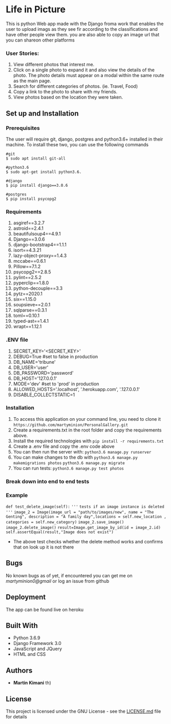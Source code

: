 # Life in Picture

This is python Web app made with the Django froma work that enables the user to upload imags as they see fir according to the classifications
and have other people view them. you are also able to copy an image url that you can shareon other platforms

### User Stories:
1. View different photos that interest me.
1. Click on a single photo to expand it and also view the details of the photo. The photo details must appear on a modal within the same route as the main page.
1. Search for different categories of photos. (ie. Travel, Food)
1. Copy a link to the photo to share with my friends.
1. View photos based on the location they were taken.


## Set up and Installation
### Prerequisites
The user will require git, django, postgres and python3.6+ installed in their machine.
To install these two, you can use the following commands
```
#git
$ sudo apt install git-all

#python3.6
$ sudo apt-get install python3.6.

#django
$ pip install django==3.0.6

#postgres
$ pip install psycopg2 
```
### Requirements
1. asgiref==3.2.7
1. astroid==2.4.1
1. beautifulsoup4==4.9.1
1. Django==3.0.6
1. django-bootstrap4==1.1.1
1. isort==4.3.21
1. lazy-object-proxy==1.4.3
1. mccabe==0.6.1
1. Pillow==7.1.2
1. psycopg2==2.8.5
1. pylint==2.5.2
1. pyperclip==1.8.0
1. python-decouple==3.3
1. pytz==2020.1
1. six==1.15.0
1. soupsieve==2.0.1
1. sqlparse==0.3.1
1. toml==0.10.1
1. typed-ast==1.4.1
1. wrapt==1.12.1
### .ENV file
1. SECRET_KEY='<SECRET_KEY>'
1. DEBUG=True #set to false in production
1. DB_NAME='tribune'
1. DB_USER='user'
1. DB_PASSWORD='password'
1. DB_HOST='127.0.0.1'
1. MODE='dev' #set to 'prod' in production
1. ALLOWED_HOSTS='.localhost', '.herokuapp.com', '.127.0.0.1'
1. DISABLE_COLLECTSTATIC=1

### Installation
1. To access this application on your command line, you need to clone it 
`https://github.com/martyminion/PersonalGallery.git`
1. Create a requirements.txt in the root folder and copy the requirements above.
1. Install the required technologies with
`pip install -r requirements.txt`
1. Create a .env file and copy the .env code above
1. You can then run the server with:
`python3.6 manage.py runserver`
1. You can make changes to the db with
`python3.6 manage.py makemigrations photos`
`python3.6 manage.py migrate`
4. You can run tests:
`python3.6 manage.py test photos`


### Break down into end to end tests
### Example
  `def test_delete_image(self):`
    `'''`
    `tests if an image instance is deleted`
    `'''`
    `image_2 = Image(image_url = "path/to/images/new", name = "The Genting", description = "A family day",locations = self.new_location , categories = self.new_category)`
    `image_2.save_image()`
    `image_2.delete_image()`
    `result=Image.get_image_by_id(id = image_2.id)`
    `self.assertEqual(result,"Image does not exist")`
* The above test checks whether the delete method works and confirms that on look up it is not there  

## Bugs
  No known bugs as of yet, if encountered you can get me on *martyminion0@gmail* or log an issue from github

## Deployment

The app can be found live on heroku


## Built With

* Python 3.6.9 
* Django Framework 3.0
* JavaScript and JQuery
* HTML and CSS



## Authors

* **Martin Kimani** th)


## License

This project is licensed under the GNU License - see the [LICENSE.md](LICENSE.md) file for details



